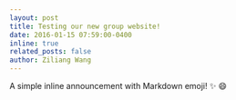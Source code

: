 ```yaml
---
layout: post
title: Testing our new group website!
date: 2016-01-15 07:59:00-0400
inline: true
related_posts: false
author: Ziliang Wang
---
```


A simple inline announcement with Markdown emoji! :sparkles: :smile:
